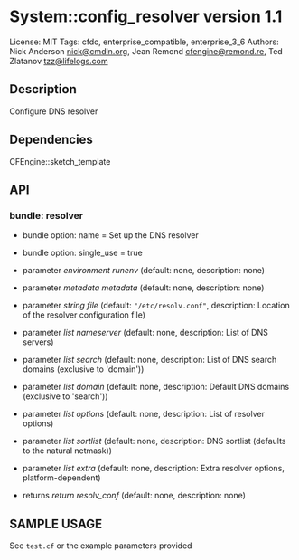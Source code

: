 # System::config_resolver version 1.1

License: MIT
Tags: cfdc, enterprise_compatible, enterprise_3_6
Authors: Nick Anderson <nick@cmdln.org>, Jean Remond <cfengine@remond.re>, Ted Zlatanov <tzz@lifelogs.com>

## Description
Configure DNS resolver

## Dependencies
CFEngine::sketch_template

## API
### bundle: resolver
* bundle option: name = Set up the DNS resolver

* bundle option: single_use = true

* parameter _environment_ *runenv* (default: none, description: none)

* parameter _metadata_ *metadata* (default: none, description: none)

* parameter _string_ *file* (default: `"/etc/resolv.conf"`, description: Location of the resolver configuration file)

* parameter _list_ *nameserver* (default: none, description: List of DNS servers)

* parameter _list_ *search* (default: none, description: List of DNS search domains (exclusive to 'domain'))

* parameter _list_ *domain* (default: none, description: Default DNS domains (exclusive to 'search'))

* parameter _list_ *options* (default: none, description: List of resolver options)

* parameter _list_ *sortlist* (default: none, description: DNS sortlist (defaults to the natural netmask))

* parameter _list_ *extra* (default: none, description: Extra resolver options, platform-dependent)

* returns _return_ *resolv_conf* (default: none, description: none)


## SAMPLE USAGE
See `test.cf` or the example parameters provided

